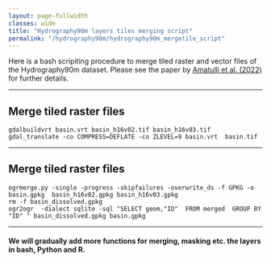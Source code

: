 ```yaml
---
layout: page-fullwidth
classes: wide
title: "Hydrography90m layers tiles merging script"
permalink: "/hydrography90m/hydrography90m_mergetile_script"
---
```


Here is a bash scripiting procedure to merge tiled raster and vector files of the Hydrography90m dataset. Please see the paper by [Amatulli et al. (2022)](https://essd.copernicus.org/preprints/essd-2022-9) for further details.

---

##  Merge tiled raster files 

    gdalbuildvrt basin.vrt basin_h16v02.tif basin_h16v03.tif
    gdal_translate -co COMPRESS=DEFLATE -co ZLEVEL=9 basin.vrt  basin.tif

---

##  Merge tiled raster files 

    ogrmerge.py -single -progress -skipfailures -overwrite_ds -f GPKG -o basin.gpkg  basin_h16v02.gpkg basin_h16v03.gpkg
    rm -f basin_dissolved.gpkg  
    ogr2ogr  -dialect sqlite -sql "SELECT geom,"ID"  FROM merged  GROUP BY "ID" " basin_dissolved.gpkg basin.gpkg

---

####  We will gradually add more functions for merging, masking etc. the layers in bash, Python and R.